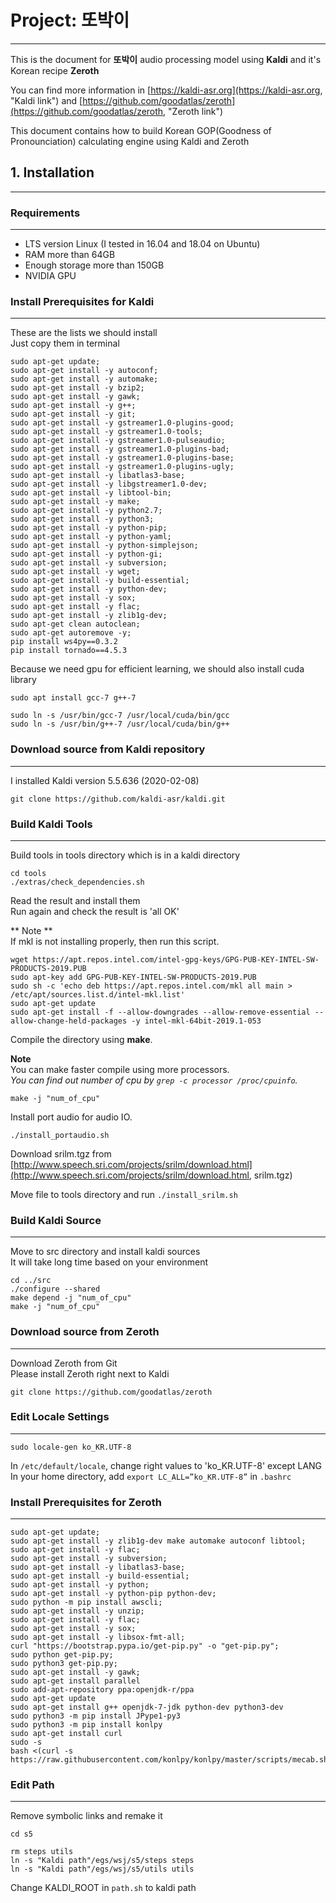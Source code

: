 # Project: 또박이
----

This is the document for **또박이** audio processing model using **Kaldi** and it's Korean recipe **Zeroth**   

You can find more information in [https://kaldi-asr.org](https://kaldi-asr.org, "Kaldi link") and [https://github.com/goodatlas/zeroth](https://github.com/goodatlas/zeroth, "Zeroth link")   

This document contains how to build Korean GOP(Goodness of Pronounciation) calculating engine using Kaldi and Zeroth   

## 1. Installation
----

### Requirements
----

* LTS version Linux (I tested in 16.04 and 18.04 on Ubuntu)
* RAM more than 64GB
* Enough storage more than 150GB
* NVIDIA GPU

### Install Prerequisites for Kaldi
----

These are the lists we should install   
Just copy them in terminal   

```
sudo apt-get update;
sudo apt-get install -y autoconf;
sudo apt-get install -y automake;
sudo apt-get install -y bzip2;
sudo apt-get install -y gawk;
sudo apt-get install -y g++;
sudo apt-get install -y git;
sudo apt-get install -y gstreamer1.0-plugins-good;
sudo apt-get install -y gstreamer1.0-tools;
sudo apt-get install -y gstreamer1.0-pulseaudio;
sudo apt-get install -y gstreamer1.0-plugins-bad;
sudo apt-get install -y gstreamer1.0-plugins-base;
sudo apt-get install -y gstreamer1.0-plugins-ugly;
sudo apt-get install -y libatlas3-base;
sudo apt-get install -y libgstreamer1.0-dev;
sudo apt-get install -y libtool-bin;
sudo apt-get install -y make;
sudo apt-get install -y python2.7;
sudo apt-get install -y python3;
sudo apt-get install -y python-pip;
sudo apt-get install -y python-yaml;
sudo apt-get install -y python-simplejson;
sudo apt-get install -y python-gi;
sudo apt-get install -y subversion;
sudo apt-get install -y wget;
sudo apt-get install -y build-essential;
sudo apt-get install -y python-dev;
sudo apt-get install -y sox;
sudo apt-get install -y flac;
sudo apt-get install -y zlib1g-dev;
sudo apt-get clean autoclean;
sudo apt-get autoremove -y;
pip install ws4py==0.3.2
pip install tornado==4.5.3

```

Because we need gpu for efficient learning, we should also install cuda library   

```
sudo apt install gcc-7 g++-7

sudo ln -s /usr/bin/gcc-7 /usr/local/cuda/bin/gcc
sudo ln -s /usr/bin/g++-7 /usr/local/cuda/bin/g++

```

### Download source from Kaldi repository
----

I installed Kaldi version 5.5.636 (2020-02-08)   

```
git clone https://github.com/kaldi-asr/kaldi.git
```

### Build Kaldi Tools
----

Build tools in tools directory which is in a kaldi directory   

```
cd tools
./extras/check_dependencies.sh
```

Read the result and install them   
Run again and check the result is 'all OK'   

** Note **   
If mkl is not installing properly, then run this script.   

```
wget https://apt.repos.intel.com/intel-gpg-keys/GPG-PUB-KEY-INTEL-SW-PRODUCTS-2019.PUB
sudo apt-key add GPG-PUB-KEY-INTEL-SW-PRODUCTS-2019.PUB
sudo sh -c 'echo deb https://apt.repos.intel.com/mkl all main > /etc/apt/sources.list.d/intel-mkl.list'
sudo apt-get update
sudo apt-get install -f --allow-downgrades --allow-remove-essential --allow-change-held-packages -y intel-mkl-64bit-2019.1-053
```

Compile the directory using **make**.   

**Note**   
You can make faster compile using more processors.   
_You can find out number of cpu by `grep -c processor /proc/cpuinfo`._   


```
make -j "num_of_cpu"
```

Install port audio for audio IO.   
```
./install_portaudio.sh
```

Download srilm.tgz from [http://www.speech.sri.com/projects/srilm/download.html](http://www.speech.sri.com/projects/srilm/download.html, srilm.tgz)   

Move file to tools directory and run `./install_srilm.sh`

### Build Kaldi Source
----

Move to src directory and install kaldi sources   
It will take long time based on your environment   

```
cd ../src
./configure --shared
make depend -j "num_of_cpu"
make -j "num_of_cpu"
```

### Download source from Zeroth
----

Download Zeroth from Git   
Please install Zeroth right next to Kaldi   

```
git clone https://github.com/goodatlas/zeroth
```

### Edit Locale Settings
----

```
sudo locale-gen ko_KR.UTF-8
```

In `/etc/default/locale`, change right values to 'ko_KR.UTF-8' except LANG   
In your home directory, add `export LC_ALL=”ko_KR.UTF-8”` in `.bashrc`   

### Install Prerequisites for Zeroth
----

```
sudo apt-get update;
sudo apt-get install -y zlib1g-dev make automake autoconf libtool;
sudo apt-get install -y flac;
sudo apt-get install -y subversion;
sudo apt-get install -y libatlas3-base;
sudo apt-get install -y build-essential;
sudo apt-get install -y python;
sudo apt-get install -y python-pip python-dev;
sudo python -m pip install awscli;
sudo apt-get install -y unzip;
sudo apt-get install -y flac;
sudo apt-get install -y sox;
sudo apt-get install -y libsox-fmt-all;
curl "https://bootstrap.pypa.io/get-pip.py" -o "get-pip.py";
sudo python get-pip.py;
sudo python3 get-pip.py;
sudo apt-get install -y gawk;
sudo apt-get install parallel
sudo add-apt-repository ppa:openjdk-r/ppa 
sudo apt-get update
sudo apt-get install g++ openjdk-7-jdk python-dev python3-dev
sudo python3 -m pip install JPype1-py3
sudo python3 -m pip install konlpy
sudo apt-get install curl
sudo -s
bash <(curl -s https://raw.githubusercontent.com/konlpy/konlpy/master/scripts/mecab.sh)
```

### Edit Path
----

Remove symbolic links and remake it   
```
cd s5

rm steps utils
ln -s "Kaldi path"/egs/wsj/s5/steps steps
ln -s "Kaldi path"/egs/wsj/s5/utils utils

```

Change KALDI_ROOT in `path.sh` to kaldi path   

### 